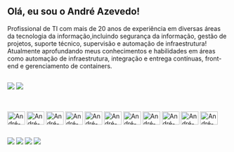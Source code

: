## Olá, eu sou o André Azevedo!
Profissional de TI com mais de 20 anos de experiência em diversas áreas da tecnologia da informação,incluindo segurança da informação, gestão de projetos, suporte técnico, supervisão e automação de infraestrutura! Atualmente aprofundando meus conhecimentos e habilidades em áreas como automação de infraestrutura, integração e entrega contínuas, front-end e gerenciamento de containers.

##

<div>
<img src="https://github-readme-stats.vercel.app/api?username=andreazevedo80&&show_icons=true&theme=transparent"/>
<img src="https://github-readme-stats.vercel.app/api/top-langs/?username=andreazevedo80&layout=donut&theme=transparent"/>
</div>

##

<div style="display: inline_block"><br>
  <img align="center" alt="André-AWS" height="30" width="40" src="https://cdn.jsdelivr.net/gh/devicons/devicon@latest/icons/amazonwebservices/amazonwebservices-original-wordmark.svg">
  <img align="center" alt="André-Bitbucket" height="30" width="40" src="https://cdn.jsdelivr.net/gh/devicons/devicon@latest/icons/bitbucket/bitbucket-original-wordmark.svg">
  <img align="center" alt="André-Terraform" height="30" width="40" src="https://cdn.jsdelivr.net/gh/devicons/devicon@latest/icons/terraform/terraform-original.svg">
  <img align="center" alt="André-Vagrant" height="30" width="40" src="https://cdn.jsdelivr.net/gh/devicons/devicon@latest/icons/vagrant/vagrant-original.svg">
  <img align="center" alt="André-Ansible" height="30" width="40" src="https://cdn.jsdelivr.net/gh/devicons/devicon@latest/icons/ansible/ansible-original.svg">
  <img align="center" alt="André-Docker" height="30" width="40" src="https://cdn.jsdelivr.net/gh/devicons/devicon@latest/icons/docker/docker-original-wordmark.svg">
  <img align="center" alt="André-Kubernet" height="30" width="40" src="https://cdn.jsdelivr.net/gh/devicons/devicon@latest/icons/kubernetes/kubernetes-original.svg">
  <img align="center" alt="André-HTML" height="30" width="40" src="https://cdn.jsdelivr.net/gh/devicons/devicon@latest/icons/html5/html5-original.svg">
  <img align="center" alt="André-CSS" height="30" width="40" src="https://cdn.jsdelivr.net/gh/devicons/devicon@latest/icons/css3/css3-original.svg">
  <img align="center" alt="André-JS" height="30" width="40" src="https://cdn.jsdelivr.net/gh/devicons/devicon@latest/icons/javascript/javascript-original.svg">
  <img align="center" alt="André-BS" height="30" width="40" src="https://cdn.jsdelivr.net/gh/devicons/devicon@latest/icons/bootstrap/bootstrap-original.svg">
</div>
  
##
 
<div> 
  <a href="https://instagram.com/azevixtecnologia" target="_blank"><img src="https://img.shields.io/badge/-Instagram-%23E4405F?style=for-the-badge&logo=instagram&logoColor=white" target="_blank"></a>
 	<a href="https://discord.gg/azevedoandre" target="_blank"><img src="https://img.shields.io/badge/Discord-7289DA?style=for-the-badge&logo=discord&logoColor=white" target="_blank"></a> 
  <a href = "mailto:andre.l.azevedo69@gmail.com"><img src="https://img.shields.io/badge/-Gmail-%23333?style=for-the-badge&logo=gmail&logoColor=white" target="_blank"></a>
  <a href="https://www.linkedin.com/in/andreazevedo1980" target="_blank"><img src="https://img.shields.io/badge/-LinkedIn-%230077B5?style=for-the-badge&logo=linkedin&logoColor=white" target="_blank"></a>   
</div>
